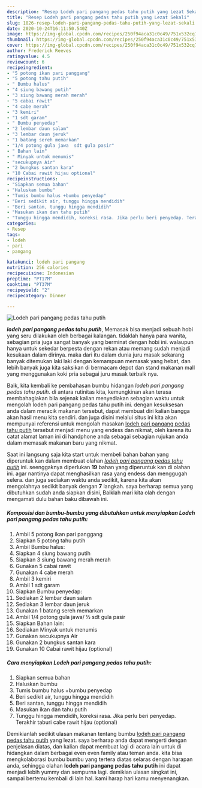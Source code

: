 ```yaml
---
description: "Resep Lodeh pari pangang pedas tahu putih yang Lezat Sekali"
title: "Resep Lodeh pari pangang pedas tahu putih yang Lezat Sekali"
slug: 1826-resep-lodeh-pari-pangang-pedas-tahu-putih-yang-lezat-sekali
date: 2020-10-24T16:11:50.540Z
image: https://img-global.cpcdn.com/recipes/250f94aca31c0c49/751x532cq70/lodeh-pari-pangang-pedas-tahu-putih-foto-resep-utama.jpg
thumbnail: https://img-global.cpcdn.com/recipes/250f94aca31c0c49/751x532cq70/lodeh-pari-pangang-pedas-tahu-putih-foto-resep-utama.jpg
cover: https://img-global.cpcdn.com/recipes/250f94aca31c0c49/751x532cq70/lodeh-pari-pangang-pedas-tahu-putih-foto-resep-utama.jpg
author: Frederick Reeves
ratingvalue: 4.5
reviewcount: 6
recipeingredient:
- "5 potong ikan pari panggang"
- "5 potong tahu putih"
- " Bumbu halus"
- "4 siung bawang putih"
- "3 siung bawang merah merah"
- "5 cabai rawit"
- "4 cabe merah"
- "3 kemiri"
- "1 sdt garam"
- " Bumbu penyedap"
- "2 lembar daun salam"
- "3 lembar daun jeruk"
- "1 batang sereh memarkan"
- "1/4 potong gula jawa  sdt gula pasir"
- " Bahan lain"
- " Minyak untuk menumis"
- "secukupnya Air"
- "2 bungkus santan kara"
- "10 Cabai rawit hijau optional"
recipeinstructions:
- "Siapkan semua bahan"
- "Haluskan bumbu"
- "Tumis bumbu halus +bumbu penyedap"
- "Beri sedikit air, tunggu hingga mendidih"
- "Beri santan, tunggu hingga mendidih"
- "Masukan ikan dan tahu putih"
- "Tunggu hingga mendidih, koreksi rasa. Jika perlu beri penyedap. Terakhir taburi cabe rawit hijau (optional)"
categories:
- Resep
tags:
- lodeh
- pari
- pangang

katakunci: lodeh pari pangang 
nutrition: 256 calories
recipecuisine: Indonesian
preptime: "PT17M"
cooktime: "PT37M"
recipeyield: "2"
recipecategory: Dinner

---
```



![Lodeh pari pangang pedas tahu putih](https://img-global.cpcdn.com/recipes/250f94aca31c0c49/751x532cq70/lodeh-pari-pangang-pedas-tahu-putih-foto-resep-utama.jpg)

<b><i>lodeh pari pangang pedas tahu putih</i></b>, Memasak bisa menjadi sebuah hobi yang seru dilakukan oleh berbagai kalangan. tidaklah hanya para wanita, sebagian pria juga sangat banyak yang berminat dengan hobi ini. walaupun hanya untuk sekedar berpesta dengan rekan atau memang sudah menjadi kesukaan dalam dirinya. maka dari itu dalam dunia juru masak sekarang banyak ditemukan laki laki dengan kemampuan memasak yang hebat, dan lebih banyak juga kita saksikan di bermacam depot dan stand makanan mall yang menggunakan koki pria sebagai juru masak terbaik nya.



Baik, kita kembali ke pembahasan bumbu hidangan <i>lodeh pari pangang pedas tahu putih</i>. di antara rutinitas kita, kemungkinan akan terasa membahagiakan bila sejenak kalian menyediakan sebagian waktu untuk mengolah lodeh pari pangang pedas tahu putih ini. dengan kesuksesan anda dalam meracik makanan tersebut, dapat membuat diri kalian bangga akan hasil menu kita sendiri. dan juga disini melalui situs ini kita akan mempunyai referensi untuk mengolah masakan <u>lodeh pari pangang pedas tahu putih</u> tersebut menjadi menu yang endess dan nikmat, oleh karena itu catat alamat laman ini di handphone anda sebagai sebagian rujukan anda dalam memasak makanan baru yang nikmat.


Saat ini langsung saja kita start untuk membeli bahan bahan yang diperuntuk kan dalam membuat olahan <u><i>lodeh pari pangang pedas tahu putih</i></u> ini. seenggaknya diperlukan <b>19</b> bahan yang diperuntuk kan di olahan ini. agar nantinya dapat menghasilkan rasa yang endess dan menggugah selera. dan juga sediakan waktu anda sedikit, karena kita akan mengolahnya sedikit banyak dengan <b>7</b> langkah. saya berharap semua yang dibutuhkan sudah anda siapkan disini, Baiklah mari kita olah dengan mengamati dulu bahan baku dibawah ini.

<!--inarticleads1-->

##### Komposisi dan bumbu-bumbu yang dibutuhkan untuk menyiapkan Lodeh pari pangang pedas tahu putih:

1. Ambil 5 potong ikan pari panggang
1. Siapkan 5 potong tahu putih
1. Ambil  Bumbu halus:
1. Siapkan 4 siung bawang putih
1. Siapkan 3 siung bawang merah merah
1. Gunakan 5 cabai rawit
1. Gunakan 4 cabe merah
1. Ambil 3 kemiri
1. Ambil 1 sdt garam
1. Siapkan  Bumbu penyedap:
1. Sediakan 2 lembar daun salam
1. Sediakan 3 lembar daun jeruk
1. Gunakan 1 batang sereh memarkan
1. Ambil 1/4 potong gula jawa/ ½ sdt gula pasir
1. Siapkan  Bahan lain:
1. Sediakan  Minyak untuk menumis
1. Gunakan secukupnya Air
1. Gunakan 2 bungkus santan kara
1. Gunakan 10 Cabai rawit hijau (optional)




<!--inarticleads2-->

##### Cara menyiapkan Lodeh pari pangang pedas tahu putih:

1. Siapkan semua bahan
1. Haluskan bumbu
1. Tumis bumbu halus +bumbu penyedap
1. Beri sedikit air, tunggu hingga mendidih
1. Beri santan, tunggu hingga mendidih
1. Masukan ikan dan tahu putih
1. Tunggu hingga mendidih, koreksi rasa. Jika perlu beri penyedap. Terakhir taburi cabe rawit hijau (optional)




Demikianlah sedikit ulasan makanan tentang bumbu <u>lodeh pari pangang pedas tahu putih</u> yang lezat. saya berharap anda dapat mengerti dengan penjelasan diatas, dan kalian dapat membuat lagi di acara lain untuk di hidangkan dalam berbagai even even family atau teman anda. kita bisa mengkolaborasi bumbu bumbu yang tertera diatas selaras dengan harapan anda, sehingga olahan <b>lodeh pari pangang pedas tahu putih</b> ini dapat menjadi lebih yummy dan sempurna lagi. demikian ulasan singkat ini, sampai bertemu kembali di lain hal. kami harap hari kamu menyenangkan.
